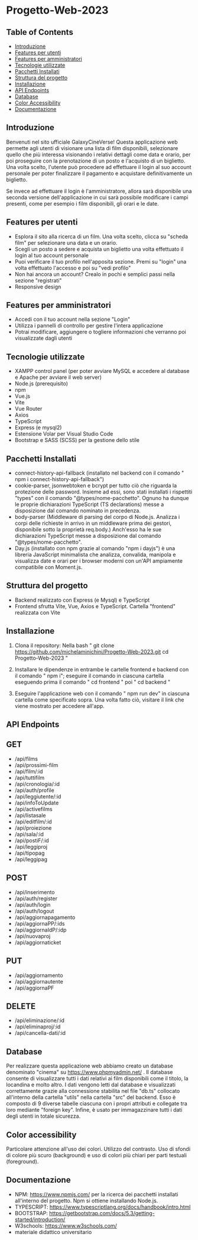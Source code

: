 # Progetto-Web-2023

## Table of Contents

- [Introduzione](#introduzione)
- [Features per utenti](#features-per-utenti)
- [Features per amministratori](#features-per-amministratori)
- [Tecnologie utilizzate](#tecnologie-utilizzate)
- [Pacchetti Installati](#pacchetti-installati)
- [Struttura del progetto](#struttura-del-progetto)
- [Installazione](#installazione)
- [API Endpoints](#api-endpoints)
- [Database](#database)
- [Color Accessibility](#color-accessibility)
- [Documentazione](#documentazione)

## Introduzione

Benvenuti nel sito ufficiale GalaxyCineVerse! 
Questa applicazione web permette agli utenti di visionare una lista di film disponibili, selezionare quello che più interessa visionando i relativi dettagli come data e orario, per poi proseguire con la prenotazione di un posto e l'acquisto di un biglietto.
Una volta scelto, l'utente può procedere ad effettuare il login al suo account personale per poter finalizzare il pagamento e acquistare definitivamente un biglietto.

Se invece ad effettuare il login è l'amministratore, allora sarà disponibile una seconda versione dell'applicazione in cui sarà possibile modificare i campi presenti, come per esempio i film disponibili, gli orari e le date.

## Features per utenti

- Esplora il sito alla ricerca di un film. Una volta scelto, clicca su "scheda film" per selezionare una data e un orario.
- Scegli un posto a sedere e acquista un biglietto una volta effettuato il login al tuo account personale
- Puoi verificare il tuo profilo nell'apposita sezione. Premi su "login" una volta effettuato l'accesso e poi su "vedi profilo"
- Non hai ancora un account? Crealo in pochi e semplici passi nella sezione "registrati"
- Responsive design

## Features per amministratori

- Accedi con il tuo account nella sezione "Login"
- Utilizza i pannelli di controllo per gestire l'intera applicazione
- Potrai modificare, aggiungere o togliere informazioni che verranno poi visualizzate dagli utenti

## Tecnologie utilizzate

- XAMPP control panel (per poter avviare MySQL e accedere al database e Apache per avviare il web server)
- Node.js (prerequisito)
- npm
- Vue.js
- Vite
- Vue Router
- Axios
- TypeScript
- Express (e mysql2)
- Estensione Volar per Visual Studio Code
- Bootstrap e SASS (SCSS) per la gestione dello stile

## Pacchetti Installati

- connect-history-api-fallback (installato nel backend con il comando " npm i connect-history-api-fallback")
- cookie-parser, jsonwebtoken e bcrypt per tutto ciò che riguarda la protezione delle password. Insieme ad essi, sono stati installati i rispettiti "types" con il comando "@types/nome-pacchetto". Ognuno ha dunque le proprie dichiarazioni TypeScript (TS declarations) messe a disposizione dal comando nominato in precedenza.
- body-parser (Middleware di parsing del corpo di Node.js. Analizza i corpi delle richieste in arrivo in un middleware prima dei gestori, disponibile sotto la proprietà req.body.) Anch'esso ha le sue dichiarazioni TypeScript messe a disposizione dal comando "@types/nome-pacchetto".
- Day.js (installato con npm grazie al comando "npm i dayjs") è una libreria JavaScript minimalista che analizza, convalida, manipola e visualizza date e orari per i browser moderni con un'API ampiamente compatibile con Moment.js.

## Struttura del progetto

- Backend realizzato con Express (e Mysql) e TypeScript
- Frontend sfrutta Vite, Vue, Axios e TypeScript. Cartella "frontend" realizzata con Vite

## Installazione

1) Clona il repository: 
Nella bash
   " git clone https://github.com/michelaminichini/Progetto-Web-2023.git
   cd Progetto-Web-2023 "

2) Installare le dipendenze in entrambe le cartelle frontend e backend con il comando " npm i"; eseguire il comando in ciascuna cartella eseguendo prima il comando " cd frontend " poi " cd backend "

3) Eseguire l'applicazione web con il comando " npm run dev" in ciascuna cartella come specificato sopra. Una volta fatto ciò, visitare il link che viene mostrato per accedere all'app.

## API Endpoints

## GET
- /api/films
- /api/prossimi-film
- /api/film/:id
- /api/tuttifilm
- /api/cronologia/:id
- /api/auth/profile
- /api/leggiutente/:id
- /api/infoToUpdate
- /api/activefilms
- /api/listasale
- /api/editfilm/:id
- /api/proiezione
- /api/sala/:id
- /api/postiF/:id
- /api/leggiproj
- /api/tipopag
- /api/leggipag

## POST
- /api/inserimento
- /api/auth/register
- /api/auth/login
- /api/auth/logout
- /api/aggiornapagamento
- /api/aggiornaPP/:ids
- /api/aggiornaIdP/:idp
- /api/nuovaproj
- /api/aggiornaticket

## PUT
- /api/aggiornamento
- /api/aggiornautente
- /api/aggiornaPF

## DELETE
- /api/eliminazione/:id
- /api/eliminaproj/:id
- /api/cancella-dati/:id

## Database

Per realizzare questa applicazione web abbiamo creato un database denominato "cinema" su https://www.phpmyadmin.net/ .
Il database consente di visualizzare tutti i dati relativi ai film disponibili come il titolo, la locandina e molto altro.
I dati vengono letti dal database e visualizzati correttamente grazie alla connessione stabilita nel file "db.ts" collocato all'interno della cartella "utils" nella cartella "src" del backend.
Esso è composto di 9 diverse tabelle ciascuna con i propri attributi e collegate tra loro mediante "foreign key". Infine, è usato per immagazzinare tutti i dati degli utenti in totale sicurezza.

## Color accessibility

Particolare attenzione all'uso dei colori. Utilizzo del contrasto. Uso di sfondi di colore più scuro (background) e uso di colori più chiari per parti testuali (foreground).

## Documentazione

- NPM: https://www.npmjs.com/ per la ricerca dei pacchetti installati all'interno del progetto. Npm si ottiene installando Node.js.
- TYPESCRIPT: https://www.typescriptlang.org/docs/handbook/intro.html 
- BOOTSTRAP: https://getbootstrap.com/docs/5.3/getting-started/introduction/
- W3schools: https://www.w3schools.com/
- materiale didattico universitario
